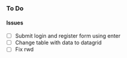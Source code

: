 ### To Do

#### Issues

- [ ] Submit login and register form using enter
- [ ] Change table with data to datagrid
- [ ] Fix rwd
